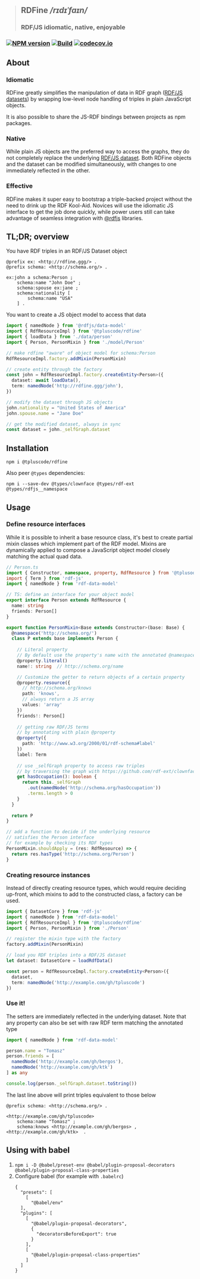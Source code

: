 > ## RDFine _/rɪdɪˈfaɪn/_
> ### **RDF**/JS **i**diomatic, **n**ative, **e**njoyable
### [![NPM version](https://img.shields.io/npm/v/@tpluscode/rdfine.svg?style=flat-square)](https://www.npmjs.com/package/@tpluscode/rdfine) [![Build](https://travis-ci.org/tpluscode/rdfine.svg?branch=master)](https://travis-ci.org/tpluscode/rdfine) [![codecov.io](https://codecov.io/github/tpluscode/rdfine/coverage.svg?branch=master)](https://codecov.io/github/tpluscode/rdfine?branch=master)

## About

### Idiomatic

RDFine greatly simplifies the manipulation of data in RDF graph ([RDF/JS datasets][dataset])
by wrapping low-level node handling of triples in plain JavaScript objects.

It is also possible to share the JS-RDF bindings between projects as npm packages.

### Native

While plain JS objects are the preferred way to access the graphs, they do not completely
replace the underlying [RDF/JS dataset][dataset]. Both RDFine objects and the dataset can
be modified simultaneously, with changes to one immediately reflected in the other.

### Effective

RDFine makes it super easy to bootstrap a triple-backed project without the need
to drink up the RDF Kool-Aid. Novices will use the idiomatic JS interface to get
the job done quickly, while power users still can take advantage of seamless
integration with [@rdfjs][rdfjs] libraries.

[dataset]: https://rdf.js.org/dataset-spec/
[rdfjs]: https://www.npmjs.com/search?q=rdfjs

## TL;DR; overview

You have RDF triples in an RDF/JS Dataset object

```turtle
@prefix ex: <http://rdfine.ggg/> .
@prefix schema: <http://schema.org/> .

ex:john a schema:Person ; 
    schema:name "John Doe" ;
    schema:spouse ex:jane ;
    schema:nationality [
        schema:name "USA"
    ] .
```

You want to create a JS object model to access that data

```typescript
import { namedNode } from '@rdfjs/data-model'
import { RdfResourceImpl } from '@tpluscode/rdfine'
import { loadData } from './data/person'
import { Person, PersonMixin } from './model/Person'

// make rdfine "aware" of object model for schema:Person
RdfResourceImpl.factory.addMixin(PersonMixin)

// create entity through the factory
const john = RdfResourceImpl.factory.createEntity<Person>({
  dataset: await loadData(),
  term: namedNode('http://rdfine.ggg/john'),
})

// modify the dataset through JS objects
john.nationality = "United States of America"
john.spouse.name = "Jane Doe"

// get the modified dataset, always in sync
const dataset = john._selfGraph.dataset
```

## Installation

```shell script
npm i @tpluscode/rdfine
```

Also peer `@types` dependencies:

```shell script
npm i --save-dev @types/clownface @types/rdf-ext @types/rdfjs__namespace
```

## Usage
### Define resource interfaces

While it is possible to inherit a base resource class, it's best to create partial mixin classes
which implement part of the RDF model. Mixins are dynamically applied to compose a JavaScript object model
closely matching the actual quad data.

```typescript
// Person.ts
import { Constructor, namespace, property, RdfResource } from '@tplusode/rdfine'
import { Term } from 'rdf-js'
import { namedNode } from 'rdf-data-model'

// TS: define an interface for your object model
export interface Person extends RdfResource {
  name: string
  friends: Person[]
}

export function PersonMixin<Base extends Constructor>(base: Base) {
  @namespace('http://schema.org/')
  class P extends base implements Person {
  
    // Literal property
    // By default use the property's name with the annotated @namespace    
    @property.literal()
    name!: string  // http://schema.org/name

    // Customize the getter to return objects of a certain property
    @property.resource({
      // http://schema.org/knows
      path: 'knows',
      // always return a JS array
      values: 'array'
    })
    friends!: Person[]
    
    // getting raw RDF/JS terms
    // by annotating with plain @property
    @property({ 
      path: 'http://www.w3.org/2000/01/rdf-schema#label'
    })
    label: Term
    
    // use _selfGraph property to access raw triples
    // by traversing the graph with https://github.com/rdf-ext/clownface
    get hasOccupation(): boolean {
      return this._selfGraph
        .out(namedNode('http://schema.org/hasOccupation'))
        .terms.length > 0
    }
  }
 
  return P
}

// add a function to decide if the underlying resource
// satisfies the Person interface
// for example by checking its RDF types
PersonMixin.shouldApply = (res: RdfResource) => {
  return res.hasType('http://schema.org/Person')
}
```

### Creating resource instances

Instead of directly creating resource types, which would require deciding up-front, which
mixins to add to the constructed class, a factory can be used.

```typescript
import { DatasetCore } from 'rdf-js'
import { namedNode } from 'rdf-data-model'
import { RdfResourceImpl } from '@tpluscode/rdfine'
import { Person, PersonMixin } from './Person'

// register the mixin type with the factory
factory.addMixin(PersonMixin)

// load you RDF triples into a RDF/JS dataset
let dataset: DatasetCore = loadRdfData()

const person = RdfResourceImpl.factory.createEntity<Person>({
  dataset,
  term: namedNode('http://example.com/gh/tpluscode')
})
```

### Use it!

The setters are immediately reflected in the underlying dataset.
Note that any property can also be set with raw RDF term matching the annotated type

```typescript
import { namedNode } from 'rdf-data-model'

person.name = "Tomasz"
person.friends = [
  namedNode('http://example.com/gh/bergos'),
  namedNode('http://example.com/gh/ktk')
] as any

console.log(person._selfGraph.dataset.toString())
```

The last line above will print triples equivalent to those below

```turtle
@prefix schema: <http://schema.org/> .

<http://example.com/gh/tpluscode> 
    schema:name "Tomasz" ;
    schema:knows <http://example.com/gh/bergos> , <http://example.com/gh/ktk>  .
```

## Using with babel

1. `npm i -D @babel/preset-env @babel/plugin-proposal-decorators @babel/plugin-proposal-class-properties`
1. Configure babel (for example with `.babelrc`)
    ```
    {
      "presets": [
        [
          "@babel/env"
      ],
      "plugins": [
        [
          "@babel/plugin-proposal-decorators",
          {
            "decoratorsBeforeExport": true
          }
        ],
        [
          "@babel/plugin-proposal-class-properties"
        ]
      ]
    }
    ```
